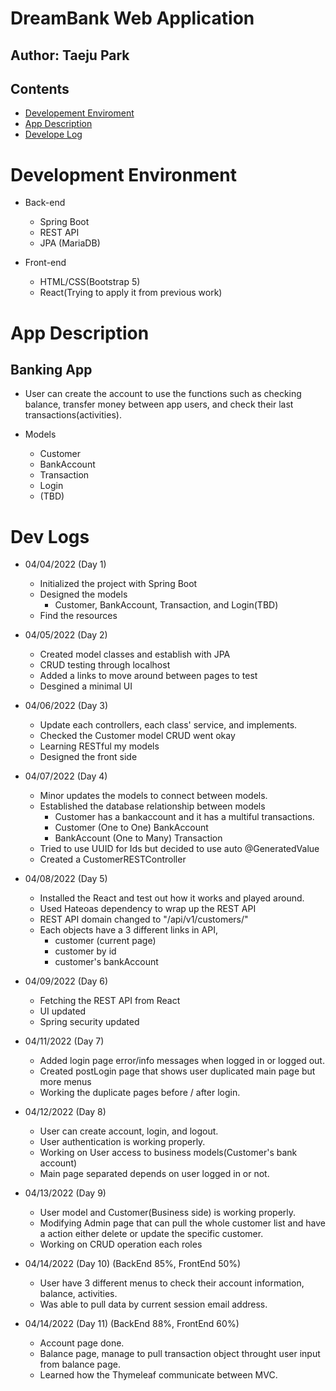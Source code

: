 # DreamBank Web Application

## Author: Taeju Park

## Contents
- [Developement Enviroment](#development-environment)
- [App Description](#app-description)
- [Develope Log](#dev-logs)

# Development Environment
- Back-end
    - Spring Boot
    - REST API
    - JPA (MariaDB)

- Front-end
    - HTML/CSS(Bootstrap 5)
    - React(Trying to apply it from previous work)

# App Description
## Banking App
- User can create the account to use the functions such as checking balance, transfer money between app users, and check their last transactions(activities).

- Models
    - Customer
    - BankAccount
    - Transaction
    - Login
    - (TBD)

# Dev Logs
- 04/04/2022 (Day 1)
    - Initialized the project with Spring Boot
    - Designed the models
        - Customer, BankAccount, Transaction, and Login(TBD)
    - Find the resources

- 04/05/2022 (Day 2)
    - Created model classes and establish with JPA
    - CRUD testing through localhost
    - Added a links to move around between pages to test
    - Desgined a minimal UI

- 04/06/2022 (Day 3)
    - Update each controllers, each class' service, and implements.
    - Checked the Customer model CRUD went okay
    - Learning RESTful my models
    - Designed the front side

- 04/07/2022 (Day 4)
    - Minor updates the models to connect between models.
    - Established the database relationship between models
        - Customer has a bankaccount and it has a multiful transactions.
        - Customer (One to One) BankAccount
        - BankAccount (One to Many) Transaction
    - Tried to use UUID for Ids but decided to use auto @GeneratedValue
    - Created a CustomerRESTController

- 04/08/2022 (Day 5)
    - Installed the React and test out how it works and played around.
    - Used Hateoas dependency to wrap up the REST API
    - REST API domain changed to "/api/v1/customers/"
    - Each objects have a 3 different links in API,
        - customer (current page)
        - customer by id
        - customer's bankAccount

- 04/09/2022 (Day 6)
    - Fetching the REST API from React
    - UI updated
    - Spring security updated

- 04/11/2022 (Day 7)
    - Added login page error/info messages when logged in or logged out.
    - Created postLogin page that shows user duplicated main page but more menus
    - Working the duplicate pages before / after login.

- 04/12/2022 (Day 8)
    - User can create account, login, and logout.
    - User authentication is working properly.
    - Working on User access to business models(Customer's bank account)
    - Main page separated depends on user logged in or not.

- 04/13/2022 (Day 9)
    - User model and Customer(Business side) is working properly.
    - Modifying Admin page that can pull the whole customer list and have a action either delete or update the specific customer.
    - Working on CRUD operation each roles

- 04/14/2022 (Day 10) (BackEnd 85%, FrontEnd 50%)
    - User have 3 different menus to check their account information, balance, activities.
    - Was able to pull data by current session email address.

- 04/14/2022 (Day 11) (BackEnd 88%, FrontEnd 60%)
    - Account page done.
    - Balance page, manage to pull transaction object throught user input from balance page.
    - Learned how the Thymeleaf communicate between MVC.
